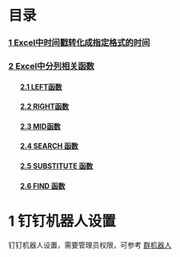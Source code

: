 # 目录

<h3><a href="#title1">1 Excel中时间戳转化成指定格式的时间</a> </h3>
<h3><a href="#title2">2 Excel中分列相关函数</a> </h3>
		<h4><ul><a href="#title2.1">2.1 LEFT函数</a> </h4>
		<h4><ul><a href="#title2.2">2.2 RIGHT函数</a> </h4>
		<h4><ul><a href="#title2.3">2.3 MID函数</a> </h4>
		<h4><ul><a href="#title2.4">2.4 SEARCH 函数</a> </h4>
		<h4><ul><a href="#title2.5">2.5 SUBSTITUTE 函数</a> </h4>
		<h4><ul><a href="#title2.6">2.6 FIND 函数</a> </h4>

<div style="page-break-after:always"></div>

  <h1 id="title1">1 钉钉机器人设置</h1>  
  
  钉钉机器人设置，需要管理员权限，可参考 [群机器人](https://ding-doc.dingtalk.com/doc?spm=a1zb9.8233112.0.0.340c3a88sgMlJJ#/serverapi2/qf2nxq)

<!--stackedit_data:
eyJoaXN0b3J5IjpbLTIxMDA3MDM0MDddfQ==
-->